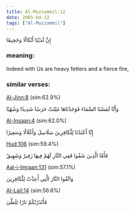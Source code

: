 ```yaml
---
title: Al-Muzzammil:12
date: 2005-04-22
tags: ["Al-Muzzammil"]
---
```

إِنَّ لَدَيْنَا أَنْكَالًا وَجَحِيمًا
### meaning: 
Indeed with Us are heavy fetters and a fierce fire,
### similar verses: 

[Al-Jinn:8](/72/8) (sim:62.9%)

وَأَنَّا لَمَسْنَا السَّمَاءَ فَوَجَدْنَاهَا مُلِئَتْ حَرَسًا شَدِيدًا وَشُهُبًا

[Al-Insaan:4](/76/4) (sim:62.0%)

إِنَّا أَعْتَدْنَا لِلْكَافِرِينَ سَلَاسِلَ وَأَغْلَالًا وَسَعِيرًا

[Hud:106](/11/106) (sim:59.4%)

فَأَمَّا الَّذِينَ شَقُوا فَفِي النَّارِ لَهُمْ فِيهَا زَفِيرٌ وَشَهِيقٌ

[Aal-i-Imraan:131](/3/131) (sim:57.1%)

وَاتَّقُوا النَّارَ الَّتِي أُعِدَّتْ لِلْكَافِرِينَ

[Al-Lail:14](/92/14) (sim:56.6%)

فَأَنْذَرْتُكُمْ نَارًا تَلَظَّىٰ
